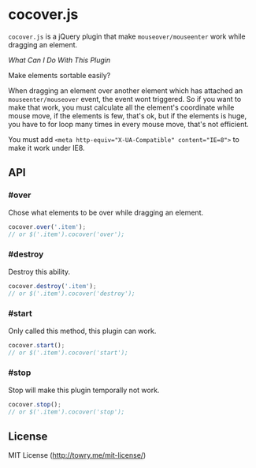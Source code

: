 # cocover.js

`cocover.js` is a jQuery plugin that make `mouseover/mouseenter` work while dragging an element.

*What Can I Do With This Plugin*

Make elements sortable easily?

When dragging an element over another element which has attached an `mouseenter/mouseover` event, the
event wont triggered. So if you want to make that work, you must calculate all the element's coordinate
while mouse move, if the elements is few, that's ok, but if the elements is huge, you have to for loop many
times in every mouse move, that's not efficient.

You must add `<meta http-equiv="X-UA-Compatible" content="IE=8">` to make it work under IE8.

## API

### #over

Chose what elements to be over while dragging an element.

```javascript
cocover.over('.item');
// or $('.item').cocover('over');
```

### #destroy

Destroy this ability.

```javascript
cocover.destroy('.item');
// or $('.item').cocover('destroy');
```

### #start

Only called this method, this plugin can work. 

```javascript
cocover.start();
// or $('.item').cocover('start');
```

### #stop

Stop will make this plugin temporally not work.

```javascript
cocover.stop();
// or $('.item').cocover('stop');
```

## License

MIT License (http://towry.me/mit-license/)

